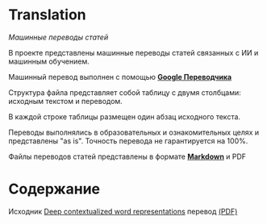 # Translation
*Машинные переводы статей*

В проекте представлены машинные переводы статей связанных с ИИ и машинным обучением.

Машинный перевод выполнен с помощью **[Google Переводчика](https://translate.google.ru)**

Структура файла представляет собой таблицу с двумя столбцами: исходным текстом и переводом.

В каждой строке таблицы размещен один абзац исходного текста.

Переводы выполнялись в образовательных и ознакомительных целях и представлены "as is". Точность перевода не гарантируется на 100%.

Файлы переводов статей представлены в формате **[Markdown](https://ru.wikipedia.org/wiki/Markdown)** и PDF

# Содержание

Исходник [Deep contextualized word representations](https://github.com/galagankv/Translation/blob/main/original/Deep_contextualized_word_representations.pdf)  перевод [(PDF)](https://github.com/galagankv/Translation/blob/main/translations/PDF/Deep_contextualized_word_representations_(%D0%BF%D0%B5%D1%80%D0%B5%D0%B2%D0%BE%D0%B4).pdf)
